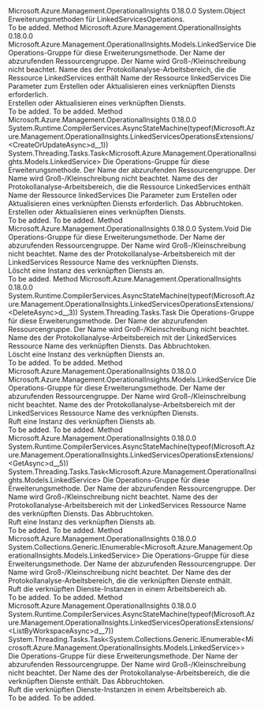 <Type Name="LinkedServicesOperationsExtensions" FullName="Microsoft.Azure.Management.OperationalInsights.LinkedServicesOperationsExtensions">
  <TypeSignature Language="C#" Value="public static class LinkedServicesOperationsExtensions" />
  <TypeSignature Language="ILAsm" Value=".class public auto ansi abstract sealed beforefieldinit LinkedServicesOperationsExtensions extends System.Object" />
  <TypeSignature Language="DocId" Value="T:Microsoft.Azure.Management.OperationalInsights.LinkedServicesOperationsExtensions" />
  <TypeSignature Language="VB.NET" Value="Public Module LinkedServicesOperationsExtensions" />
  <TypeSignature Language="F#" Value="type LinkedServicesOperationsExtensions = class" />
  <AssemblyInfo>
    <AssemblyName>Microsoft.Azure.Management.OperationalInsights</AssemblyName>
    <AssemblyVersion>0.18.0.0</AssemblyVersion>
  </AssemblyInfo>
  <Base>
    <BaseTypeName>System.Object</BaseTypeName>
  </Base>
  <Interfaces />
  <Docs>
    <summary>
            Erweiterungsmethoden für LinkedServicesOperations.
            </summary>
    <remarks>To be added.</remarks>
  </Docs>
  <Members>
    <Member MemberName="CreateOrUpdate">
      <MemberSignature Language="C#" Value="public static Microsoft.Azure.Management.OperationalInsights.Models.LinkedService CreateOrUpdate (this Microsoft.Azure.Management.OperationalInsights.ILinkedServicesOperations operations, string resourceGroupName, string workspaceName, string linkedServiceName, Microsoft.Azure.Management.OperationalInsights.Models.LinkedService parameters);" />
      <MemberSignature Language="ILAsm" Value=".method public static hidebysig class Microsoft.Azure.Management.OperationalInsights.Models.LinkedService CreateOrUpdate(class Microsoft.Azure.Management.OperationalInsights.ILinkedServicesOperations operations, string resourceGroupName, string workspaceName, string linkedServiceName, class Microsoft.Azure.Management.OperationalInsights.Models.LinkedService parameters) cil managed" />
      <MemberSignature Language="DocId" Value="M:Microsoft.Azure.Management.OperationalInsights.LinkedServicesOperationsExtensions.CreateOrUpdate(Microsoft.Azure.Management.OperationalInsights.ILinkedServicesOperations,System.String,System.String,System.String,Microsoft.Azure.Management.OperationalInsights.Models.LinkedService)" />
      <MemberSignature Language="VB.NET" Value="&lt;Extension()&gt;&#xA;Public Function CreateOrUpdate (operations As ILinkedServicesOperations, resourceGroupName As String, workspaceName As String, linkedServiceName As String, parameters As LinkedService) As LinkedService" />
      <MemberSignature Language="F#" Value="static member CreateOrUpdate : Microsoft.Azure.Management.OperationalInsights.ILinkedServicesOperations * string * string * string * Microsoft.Azure.Management.OperationalInsights.Models.LinkedService -&gt; Microsoft.Azure.Management.OperationalInsights.Models.LinkedService" Usage="Microsoft.Azure.Management.OperationalInsights.LinkedServicesOperationsExtensions.CreateOrUpdate (operations, resourceGroupName, workspaceName, linkedServiceName, parameters)" />
      <MemberType>Method</MemberType>
      <AssemblyInfo>
        <AssemblyName>Microsoft.Azure.Management.OperationalInsights</AssemblyName>
        <AssemblyVersion>0.18.0.0</AssemblyVersion>
      </AssemblyInfo>
      <ReturnValue>
        <ReturnType>Microsoft.Azure.Management.OperationalInsights.Models.LinkedService</ReturnType>
      </ReturnValue>
      <Parameters>
        <Parameter Name="operations" Type="Microsoft.Azure.Management.OperationalInsights.ILinkedServicesOperations" RefType="this" />
        <Parameter Name="resourceGroupName" Type="System.String" />
        <Parameter Name="workspaceName" Type="System.String" />
        <Parameter Name="linkedServiceName" Type="System.String" />
        <Parameter Name="parameters" Type="Microsoft.Azure.Management.OperationalInsights.Models.LinkedService" />
      </Parameters>
      <Docs>
        <param name="operations">
            Die Operations-Gruppe für diese Erweiterungsmethode.
            </param>
        <param name="resourceGroupName">
            Der Name der abzurufenden Ressourcengruppe. Der Name wird Groß-/Kleinschreibung nicht beachtet.
            </param>
        <param name="workspaceName">
            Name des der Protokollanalyse-Arbeitsbereich, die die Ressource LinkedServices enthält
            </param>
        <param name="linkedServiceName">
            Name der Ressource linkedServices
            </param>
        <param name="parameters">
            Die Parameter zum Erstellen oder Aktualisieren eines verknüpften Diensts erforderlich.
            </param>
        <summary>
            Erstellen oder Aktualisieren eines verknüpften Diensts.
            </summary>
        <returns>To be added.</returns>
        <remarks>To be added.</remarks>
      </Docs>
    </Member>
    <Member MemberName="CreateOrUpdateAsync">
      <MemberSignature Language="C#" Value="public static System.Threading.Tasks.Task&lt;Microsoft.Azure.Management.OperationalInsights.Models.LinkedService&gt; CreateOrUpdateAsync (this Microsoft.Azure.Management.OperationalInsights.ILinkedServicesOperations operations, string resourceGroupName, string workspaceName, string linkedServiceName, Microsoft.Azure.Management.OperationalInsights.Models.LinkedService parameters, System.Threading.CancellationToken cancellationToken = null);" />
      <MemberSignature Language="ILAsm" Value=".method public static hidebysig class System.Threading.Tasks.Task`1&lt;class Microsoft.Azure.Management.OperationalInsights.Models.LinkedService&gt; CreateOrUpdateAsync(class Microsoft.Azure.Management.OperationalInsights.ILinkedServicesOperations operations, string resourceGroupName, string workspaceName, string linkedServiceName, class Microsoft.Azure.Management.OperationalInsights.Models.LinkedService parameters, valuetype System.Threading.CancellationToken cancellationToken) cil managed" />
      <MemberSignature Language="DocId" Value="M:Microsoft.Azure.Management.OperationalInsights.LinkedServicesOperationsExtensions.CreateOrUpdateAsync(Microsoft.Azure.Management.OperationalInsights.ILinkedServicesOperations,System.String,System.String,System.String,Microsoft.Azure.Management.OperationalInsights.Models.LinkedService,System.Threading.CancellationToken)" />
      <MemberSignature Language="F#" Value="static member CreateOrUpdateAsync : Microsoft.Azure.Management.OperationalInsights.ILinkedServicesOperations * string * string * string * Microsoft.Azure.Management.OperationalInsights.Models.LinkedService * System.Threading.CancellationToken -&gt; System.Threading.Tasks.Task&lt;Microsoft.Azure.Management.OperationalInsights.Models.LinkedService&gt;" Usage="Microsoft.Azure.Management.OperationalInsights.LinkedServicesOperationsExtensions.CreateOrUpdateAsync (operations, resourceGroupName, workspaceName, linkedServiceName, parameters, cancellationToken)" />
      <MemberType>Method</MemberType>
      <AssemblyInfo>
        <AssemblyName>Microsoft.Azure.Management.OperationalInsights</AssemblyName>
        <AssemblyVersion>0.18.0.0</AssemblyVersion>
      </AssemblyInfo>
      <Attributes>
        <Attribute>
          <AttributeName>System.Runtime.CompilerServices.AsyncStateMachine(typeof(Microsoft.Azure.Management.OperationalInsights.LinkedServicesOperationsExtensions/&lt;CreateOrUpdateAsync&gt;d__1))</AttributeName>
        </Attribute>
      </Attributes>
      <ReturnValue>
        <ReturnType>System.Threading.Tasks.Task&lt;Microsoft.Azure.Management.OperationalInsights.Models.LinkedService&gt;</ReturnType>
      </ReturnValue>
      <Parameters>
        <Parameter Name="operations" Type="Microsoft.Azure.Management.OperationalInsights.ILinkedServicesOperations" RefType="this" />
        <Parameter Name="resourceGroupName" Type="System.String" />
        <Parameter Name="workspaceName" Type="System.String" />
        <Parameter Name="linkedServiceName" Type="System.String" />
        <Parameter Name="parameters" Type="Microsoft.Azure.Management.OperationalInsights.Models.LinkedService" />
        <Parameter Name="cancellationToken" Type="System.Threading.CancellationToken" />
      </Parameters>
      <Docs>
        <param name="operations">
            Die Operations-Gruppe für diese Erweiterungsmethode.
            </param>
        <param name="resourceGroupName">
            Der Name der abzurufenden Ressourcengruppe. Der Name wird Groß-/Kleinschreibung nicht beachtet.
            </param>
        <param name="workspaceName">
            Name des der Protokollanalyse-Arbeitsbereich, die die Ressource LinkedServices enthält
            </param>
        <param name="linkedServiceName">
            Name der Ressource linkedServices
            </param>
        <param name="parameters">
            Die Parameter zum Erstellen oder Aktualisieren eines verknüpften Diensts erforderlich.
            </param>
        <param name="cancellationToken">
            Das Abbruchtoken.
            </param>
        <summary>
            Erstellen oder Aktualisieren eines verknüpften Diensts.
            </summary>
        <returns>To be added.</returns>
        <remarks>To be added.</remarks>
      </Docs>
    </Member>
    <Member MemberName="Delete">
      <MemberSignature Language="C#" Value="public static void Delete (this Microsoft.Azure.Management.OperationalInsights.ILinkedServicesOperations operations, string resourceGroupName, string workspaceName, string linkedServiceName);" />
      <MemberSignature Language="ILAsm" Value=".method public static hidebysig void Delete(class Microsoft.Azure.Management.OperationalInsights.ILinkedServicesOperations operations, string resourceGroupName, string workspaceName, string linkedServiceName) cil managed" />
      <MemberSignature Language="DocId" Value="M:Microsoft.Azure.Management.OperationalInsights.LinkedServicesOperationsExtensions.Delete(Microsoft.Azure.Management.OperationalInsights.ILinkedServicesOperations,System.String,System.String,System.String)" />
      <MemberSignature Language="VB.NET" Value="&lt;Extension()&gt;&#xA;Public Sub Delete (operations As ILinkedServicesOperations, resourceGroupName As String, workspaceName As String, linkedServiceName As String)" />
      <MemberSignature Language="F#" Value="static member Delete : Microsoft.Azure.Management.OperationalInsights.ILinkedServicesOperations * string * string * string -&gt; unit" Usage="Microsoft.Azure.Management.OperationalInsights.LinkedServicesOperationsExtensions.Delete (operations, resourceGroupName, workspaceName, linkedServiceName)" />
      <MemberType>Method</MemberType>
      <AssemblyInfo>
        <AssemblyName>Microsoft.Azure.Management.OperationalInsights</AssemblyName>
        <AssemblyVersion>0.18.0.0</AssemblyVersion>
      </AssemblyInfo>
      <ReturnValue>
        <ReturnType>System.Void</ReturnType>
      </ReturnValue>
      <Parameters>
        <Parameter Name="operations" Type="Microsoft.Azure.Management.OperationalInsights.ILinkedServicesOperations" RefType="this" />
        <Parameter Name="resourceGroupName" Type="System.String" />
        <Parameter Name="workspaceName" Type="System.String" />
        <Parameter Name="linkedServiceName" Type="System.String" />
      </Parameters>
      <Docs>
        <param name="operations">
            Die Operations-Gruppe für diese Erweiterungsmethode.
            </param>
        <param name="resourceGroupName">
            Der Name der abzurufenden Ressourcengruppe. Der Name wird Groß-/Kleinschreibung nicht beachtet.
            </param>
        <param name="workspaceName">
            Name des der Protokollanalyse-Arbeitsbereich mit der LinkedServices Ressource
            </param>
        <param name="linkedServiceName">
            Name des verknüpften Diensts.
            </param>
        <summary>
            Löscht eine Instanz des verknüpften Diensts an.
            </summary>
        <remarks>To be added.</remarks>
      </Docs>
    </Member>
    <Member MemberName="DeleteAsync">
      <MemberSignature Language="C#" Value="public static System.Threading.Tasks.Task DeleteAsync (this Microsoft.Azure.Management.OperationalInsights.ILinkedServicesOperations operations, string resourceGroupName, string workspaceName, string linkedServiceName, System.Threading.CancellationToken cancellationToken = null);" />
      <MemberSignature Language="ILAsm" Value=".method public static hidebysig class System.Threading.Tasks.Task DeleteAsync(class Microsoft.Azure.Management.OperationalInsights.ILinkedServicesOperations operations, string resourceGroupName, string workspaceName, string linkedServiceName, valuetype System.Threading.CancellationToken cancellationToken) cil managed" />
      <MemberSignature Language="DocId" Value="M:Microsoft.Azure.Management.OperationalInsights.LinkedServicesOperationsExtensions.DeleteAsync(Microsoft.Azure.Management.OperationalInsights.ILinkedServicesOperations,System.String,System.String,System.String,System.Threading.CancellationToken)" />
      <MemberSignature Language="F#" Value="static member DeleteAsync : Microsoft.Azure.Management.OperationalInsights.ILinkedServicesOperations * string * string * string * System.Threading.CancellationToken -&gt; System.Threading.Tasks.Task" Usage="Microsoft.Azure.Management.OperationalInsights.LinkedServicesOperationsExtensions.DeleteAsync (operations, resourceGroupName, workspaceName, linkedServiceName, cancellationToken)" />
      <MemberType>Method</MemberType>
      <AssemblyInfo>
        <AssemblyName>Microsoft.Azure.Management.OperationalInsights</AssemblyName>
        <AssemblyVersion>0.18.0.0</AssemblyVersion>
      </AssemblyInfo>
      <Attributes>
        <Attribute>
          <AttributeName>System.Runtime.CompilerServices.AsyncStateMachine(typeof(Microsoft.Azure.Management.OperationalInsights.LinkedServicesOperationsExtensions/&lt;DeleteAsync&gt;d__3))</AttributeName>
        </Attribute>
      </Attributes>
      <ReturnValue>
        <ReturnType>System.Threading.Tasks.Task</ReturnType>
      </ReturnValue>
      <Parameters>
        <Parameter Name="operations" Type="Microsoft.Azure.Management.OperationalInsights.ILinkedServicesOperations" RefType="this" />
        <Parameter Name="resourceGroupName" Type="System.String" />
        <Parameter Name="workspaceName" Type="System.String" />
        <Parameter Name="linkedServiceName" Type="System.String" />
        <Parameter Name="cancellationToken" Type="System.Threading.CancellationToken" />
      </Parameters>
      <Docs>
        <param name="operations">
            Die Operations-Gruppe für diese Erweiterungsmethode.
            </param>
        <param name="resourceGroupName">
            Der Name der abzurufenden Ressourcengruppe. Der Name wird Groß-/Kleinschreibung nicht beachtet.
            </param>
        <param name="workspaceName">
            Name des der Protokollanalyse-Arbeitsbereich mit der LinkedServices Ressource
            </param>
        <param name="linkedServiceName">
            Name des verknüpften Diensts.
            </param>
        <param name="cancellationToken">
            Das Abbruchtoken.
            </param>
        <summary>
            Löscht eine Instanz des verknüpften Diensts an.
            </summary>
        <returns>To be added.</returns>
        <remarks>To be added.</remarks>
      </Docs>
    </Member>
    <Member MemberName="Get">
      <MemberSignature Language="C#" Value="public static Microsoft.Azure.Management.OperationalInsights.Models.LinkedService Get (this Microsoft.Azure.Management.OperationalInsights.ILinkedServicesOperations operations, string resourceGroupName, string workspaceName, string linkedServiceName);" />
      <MemberSignature Language="ILAsm" Value=".method public static hidebysig class Microsoft.Azure.Management.OperationalInsights.Models.LinkedService Get(class Microsoft.Azure.Management.OperationalInsights.ILinkedServicesOperations operations, string resourceGroupName, string workspaceName, string linkedServiceName) cil managed" />
      <MemberSignature Language="DocId" Value="M:Microsoft.Azure.Management.OperationalInsights.LinkedServicesOperationsExtensions.Get(Microsoft.Azure.Management.OperationalInsights.ILinkedServicesOperations,System.String,System.String,System.String)" />
      <MemberSignature Language="VB.NET" Value="&lt;Extension()&gt;&#xA;Public Function Get (operations As ILinkedServicesOperations, resourceGroupName As String, workspaceName As String, linkedServiceName As String) As LinkedService" />
      <MemberSignature Language="F#" Value="static member Get : Microsoft.Azure.Management.OperationalInsights.ILinkedServicesOperations * string * string * string -&gt; Microsoft.Azure.Management.OperationalInsights.Models.LinkedService" Usage="Microsoft.Azure.Management.OperationalInsights.LinkedServicesOperationsExtensions.Get (operations, resourceGroupName, workspaceName, linkedServiceName)" />
      <MemberType>Method</MemberType>
      <AssemblyInfo>
        <AssemblyName>Microsoft.Azure.Management.OperationalInsights</AssemblyName>
        <AssemblyVersion>0.18.0.0</AssemblyVersion>
      </AssemblyInfo>
      <ReturnValue>
        <ReturnType>Microsoft.Azure.Management.OperationalInsights.Models.LinkedService</ReturnType>
      </ReturnValue>
      <Parameters>
        <Parameter Name="operations" Type="Microsoft.Azure.Management.OperationalInsights.ILinkedServicesOperations" RefType="this" />
        <Parameter Name="resourceGroupName" Type="System.String" />
        <Parameter Name="workspaceName" Type="System.String" />
        <Parameter Name="linkedServiceName" Type="System.String" />
      </Parameters>
      <Docs>
        <param name="operations">
            Die Operations-Gruppe für diese Erweiterungsmethode.
            </param>
        <param name="resourceGroupName">
            Der Name der abzurufenden Ressourcengruppe. Der Name wird Groß-/Kleinschreibung nicht beachtet.
            </param>
        <param name="workspaceName">
            Name des der Protokollanalyse-Arbeitsbereich mit der LinkedServices Ressource
            </param>
        <param name="linkedServiceName">
            Name des verknüpften Diensts.
            </param>
        <summary>
            Ruft eine Instanz des verknüpften Diensts ab.
            </summary>
        <returns>To be added.</returns>
        <remarks>To be added.</remarks>
      </Docs>
    </Member>
    <Member MemberName="GetAsync">
      <MemberSignature Language="C#" Value="public static System.Threading.Tasks.Task&lt;Microsoft.Azure.Management.OperationalInsights.Models.LinkedService&gt; GetAsync (this Microsoft.Azure.Management.OperationalInsights.ILinkedServicesOperations operations, string resourceGroupName, string workspaceName, string linkedServiceName, System.Threading.CancellationToken cancellationToken = null);" />
      <MemberSignature Language="ILAsm" Value=".method public static hidebysig class System.Threading.Tasks.Task`1&lt;class Microsoft.Azure.Management.OperationalInsights.Models.LinkedService&gt; GetAsync(class Microsoft.Azure.Management.OperationalInsights.ILinkedServicesOperations operations, string resourceGroupName, string workspaceName, string linkedServiceName, valuetype System.Threading.CancellationToken cancellationToken) cil managed" />
      <MemberSignature Language="DocId" Value="M:Microsoft.Azure.Management.OperationalInsights.LinkedServicesOperationsExtensions.GetAsync(Microsoft.Azure.Management.OperationalInsights.ILinkedServicesOperations,System.String,System.String,System.String,System.Threading.CancellationToken)" />
      <MemberSignature Language="F#" Value="static member GetAsync : Microsoft.Azure.Management.OperationalInsights.ILinkedServicesOperations * string * string * string * System.Threading.CancellationToken -&gt; System.Threading.Tasks.Task&lt;Microsoft.Azure.Management.OperationalInsights.Models.LinkedService&gt;" Usage="Microsoft.Azure.Management.OperationalInsights.LinkedServicesOperationsExtensions.GetAsync (operations, resourceGroupName, workspaceName, linkedServiceName, cancellationToken)" />
      <MemberType>Method</MemberType>
      <AssemblyInfo>
        <AssemblyName>Microsoft.Azure.Management.OperationalInsights</AssemblyName>
        <AssemblyVersion>0.18.0.0</AssemblyVersion>
      </AssemblyInfo>
      <Attributes>
        <Attribute>
          <AttributeName>System.Runtime.CompilerServices.AsyncStateMachine(typeof(Microsoft.Azure.Management.OperationalInsights.LinkedServicesOperationsExtensions/&lt;GetAsync&gt;d__5))</AttributeName>
        </Attribute>
      </Attributes>
      <ReturnValue>
        <ReturnType>System.Threading.Tasks.Task&lt;Microsoft.Azure.Management.OperationalInsights.Models.LinkedService&gt;</ReturnType>
      </ReturnValue>
      <Parameters>
        <Parameter Name="operations" Type="Microsoft.Azure.Management.OperationalInsights.ILinkedServicesOperations" RefType="this" />
        <Parameter Name="resourceGroupName" Type="System.String" />
        <Parameter Name="workspaceName" Type="System.String" />
        <Parameter Name="linkedServiceName" Type="System.String" />
        <Parameter Name="cancellationToken" Type="System.Threading.CancellationToken" />
      </Parameters>
      <Docs>
        <param name="operations">
            Die Operations-Gruppe für diese Erweiterungsmethode.
            </param>
        <param name="resourceGroupName">
            Der Name der abzurufenden Ressourcengruppe. Der Name wird Groß-/Kleinschreibung nicht beachtet.
            </param>
        <param name="workspaceName">
            Name des der Protokollanalyse-Arbeitsbereich mit der LinkedServices Ressource
            </param>
        <param name="linkedServiceName">
            Name des verknüpften Diensts.
            </param>
        <param name="cancellationToken">
            Das Abbruchtoken.
            </param>
        <summary>
            Ruft eine Instanz des verknüpften Diensts ab.
            </summary>
        <returns>To be added.</returns>
        <remarks>To be added.</remarks>
      </Docs>
    </Member>
    <Member MemberName="ListByWorkspace">
      <MemberSignature Language="C#" Value="public static System.Collections.Generic.IEnumerable&lt;Microsoft.Azure.Management.OperationalInsights.Models.LinkedService&gt; ListByWorkspace (this Microsoft.Azure.Management.OperationalInsights.ILinkedServicesOperations operations, string resourceGroupName, string workspaceName);" />
      <MemberSignature Language="ILAsm" Value=".method public static hidebysig class System.Collections.Generic.IEnumerable`1&lt;class Microsoft.Azure.Management.OperationalInsights.Models.LinkedService&gt; ListByWorkspace(class Microsoft.Azure.Management.OperationalInsights.ILinkedServicesOperations operations, string resourceGroupName, string workspaceName) cil managed" />
      <MemberSignature Language="DocId" Value="M:Microsoft.Azure.Management.OperationalInsights.LinkedServicesOperationsExtensions.ListByWorkspace(Microsoft.Azure.Management.OperationalInsights.ILinkedServicesOperations,System.String,System.String)" />
      <MemberSignature Language="VB.NET" Value="&lt;Extension()&gt;&#xA;Public Function ListByWorkspace (operations As ILinkedServicesOperations, resourceGroupName As String, workspaceName As String) As IEnumerable(Of LinkedService)" />
      <MemberSignature Language="F#" Value="static member ListByWorkspace : Microsoft.Azure.Management.OperationalInsights.ILinkedServicesOperations * string * string -&gt; seq&lt;Microsoft.Azure.Management.OperationalInsights.Models.LinkedService&gt;" Usage="Microsoft.Azure.Management.OperationalInsights.LinkedServicesOperationsExtensions.ListByWorkspace (operations, resourceGroupName, workspaceName)" />
      <MemberType>Method</MemberType>
      <AssemblyInfo>
        <AssemblyName>Microsoft.Azure.Management.OperationalInsights</AssemblyName>
        <AssemblyVersion>0.18.0.0</AssemblyVersion>
      </AssemblyInfo>
      <ReturnValue>
        <ReturnType>System.Collections.Generic.IEnumerable&lt;Microsoft.Azure.Management.OperationalInsights.Models.LinkedService&gt;</ReturnType>
      </ReturnValue>
      <Parameters>
        <Parameter Name="operations" Type="Microsoft.Azure.Management.OperationalInsights.ILinkedServicesOperations" RefType="this" />
        <Parameter Name="resourceGroupName" Type="System.String" />
        <Parameter Name="workspaceName" Type="System.String" />
      </Parameters>
      <Docs>
        <param name="operations">
            Die Operations-Gruppe für diese Erweiterungsmethode.
            </param>
        <param name="resourceGroupName">
            Der Name der abzurufenden Ressourcengruppe. Der Name wird Groß-/Kleinschreibung nicht beachtet.
            </param>
        <param name="workspaceName">
            Der Name des der Protokollanalyse-Arbeitsbereich, die die verknüpften Dienste enthält.
            </param>
        <summary>
            Ruft die verknüpften Dienste-Instanzen in einem Arbeitsbereich ab.
            </summary>
        <returns>To be added.</returns>
        <remarks>To be added.</remarks>
      </Docs>
    </Member>
    <Member MemberName="ListByWorkspaceAsync">
      <MemberSignature Language="C#" Value="public static System.Threading.Tasks.Task&lt;System.Collections.Generic.IEnumerable&lt;Microsoft.Azure.Management.OperationalInsights.Models.LinkedService&gt;&gt; ListByWorkspaceAsync (this Microsoft.Azure.Management.OperationalInsights.ILinkedServicesOperations operations, string resourceGroupName, string workspaceName, System.Threading.CancellationToken cancellationToken = null);" />
      <MemberSignature Language="ILAsm" Value=".method public static hidebysig class System.Threading.Tasks.Task`1&lt;class System.Collections.Generic.IEnumerable`1&lt;class Microsoft.Azure.Management.OperationalInsights.Models.LinkedService&gt;&gt; ListByWorkspaceAsync(class Microsoft.Azure.Management.OperationalInsights.ILinkedServicesOperations operations, string resourceGroupName, string workspaceName, valuetype System.Threading.CancellationToken cancellationToken) cil managed" />
      <MemberSignature Language="DocId" Value="M:Microsoft.Azure.Management.OperationalInsights.LinkedServicesOperationsExtensions.ListByWorkspaceAsync(Microsoft.Azure.Management.OperationalInsights.ILinkedServicesOperations,System.String,System.String,System.Threading.CancellationToken)" />
      <MemberSignature Language="F#" Value="static member ListByWorkspaceAsync : Microsoft.Azure.Management.OperationalInsights.ILinkedServicesOperations * string * string * System.Threading.CancellationToken -&gt; System.Threading.Tasks.Task&lt;seq&lt;Microsoft.Azure.Management.OperationalInsights.Models.LinkedService&gt;&gt;" Usage="Microsoft.Azure.Management.OperationalInsights.LinkedServicesOperationsExtensions.ListByWorkspaceAsync (operations, resourceGroupName, workspaceName, cancellationToken)" />
      <MemberType>Method</MemberType>
      <AssemblyInfo>
        <AssemblyName>Microsoft.Azure.Management.OperationalInsights</AssemblyName>
        <AssemblyVersion>0.18.0.0</AssemblyVersion>
      </AssemblyInfo>
      <Attributes>
        <Attribute>
          <AttributeName>System.Runtime.CompilerServices.AsyncStateMachine(typeof(Microsoft.Azure.Management.OperationalInsights.LinkedServicesOperationsExtensions/&lt;ListByWorkspaceAsync&gt;d__7))</AttributeName>
        </Attribute>
      </Attributes>
      <ReturnValue>
        <ReturnType>System.Threading.Tasks.Task&lt;System.Collections.Generic.IEnumerable&lt;Microsoft.Azure.Management.OperationalInsights.Models.LinkedService&gt;&gt;</ReturnType>
      </ReturnValue>
      <Parameters>
        <Parameter Name="operations" Type="Microsoft.Azure.Management.OperationalInsights.ILinkedServicesOperations" RefType="this" />
        <Parameter Name="resourceGroupName" Type="System.String" />
        <Parameter Name="workspaceName" Type="System.String" />
        <Parameter Name="cancellationToken" Type="System.Threading.CancellationToken" />
      </Parameters>
      <Docs>
        <param name="operations">
            Die Operations-Gruppe für diese Erweiterungsmethode.
            </param>
        <param name="resourceGroupName">
            Der Name der abzurufenden Ressourcengruppe. Der Name wird Groß-/Kleinschreibung nicht beachtet.
            </param>
        <param name="workspaceName">
            Der Name des der Protokollanalyse-Arbeitsbereich, die die verknüpften Dienste enthält.
            </param>
        <param name="cancellationToken">
            Das Abbruchtoken.
            </param>
        <summary>
            Ruft die verknüpften Dienste-Instanzen in einem Arbeitsbereich ab.
            </summary>
        <returns>To be added.</returns>
        <remarks>To be added.</remarks>
      </Docs>
    </Member>
  </Members>
</Type>